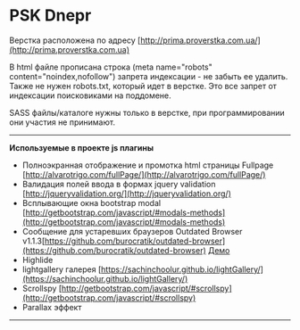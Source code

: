 PSK Dnepr
================ 

Верстка расположена по адресу [http://prima.proverstka.com.ua/](http://prima.proverstka.com.ua)

В html файле прописана строка (meta name="robots" content="noindex,nofollow") запрета индексации - не забыть ее удалить. Также не нужен robots.txt, который идет в верстке. Это все запрет от индексации поисковиками на поддомене.

SASS файлы/каталоге нужны только в верстке, при программировании они участия не принимают.


---------------------------------------------------------

__Используемые в проекте js плагины__
*  Полноэкранная отображение и промотка html страницы Fullpage [http://alvarotrigo.com/fullPage/](http://alvarotrigo.com/fullPage/)
* Валидация полей ввода в формах jquery validation [http://jqueryvalidation.org/](http://jqueryvalidation.org/)
* Всплывающие окна bootstrap modal [http://getbootstrap.com/javascript/#modals-methods](http://getbootstrap.com/javascript/#modals-methods)
* Сообщение для устаревших браузеров Outdated Browser v1.1.3[https://github.com/burocratik/outdated-browser](https://github.com/burocratik/outdated-browser) [Демо](http://outdatedbrowser.com/ru)
* Highlide 
* lightgallery галерея [https://sachinchoolur.github.io/lightGallery/](https://sachinchoolur.github.io/lightGallery/)
* Scrollspy [http://getbootstrap.com/javascript/#scrollspy](http://getbootstrap.com/javascript/#scrollspy)
* Parallax эффект

---------------------------------------------------------
